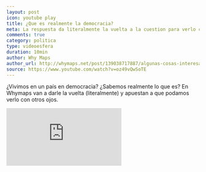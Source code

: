 ```yaml
---
layout: post
icon: youtube play
title: ¿Que es realmente la democracia?
meta: La respuesta da literalmente la vuelta a la cuestion para verlo con otros ojos.
comments: true
category: politica
type: videoesfera
duration: 10min
author: Why Maps
author_url: http://whymaps.net/post/139038717887/algunas-cosas-interesantes-sobre-whydemocracy
source: https://www.youtube.com/watch?v=oz49vQwSoTE
---
```


<p>
	¿Vivimos en un país en democracia? ¿Sabemos realmente lo que es? En Whymaps van a darle la vuelta (literalmente) y apuestan a que podamos verlo con otros ojos. 
</p>

<div class="video">
  <div class="video-wrapper">
      <iframe src="https://www.youtube.com/embed/UoP_mSIHqTY" frameborder="0" allowfullscreen></iframe>
  </div>
</div>
